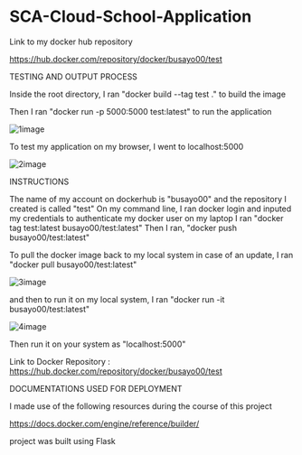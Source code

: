 # SCA-Cloud-School-Application

Link to my docker hub repository

https://hub.docker.com/repository/docker/busayo00/test 




TESTING AND OUTPUT PROCESS



Inside the root directory, I ran "docker build --tag test ." to build the image

Then I ran "docker run -p 5000:5000 test:latest" to run the application 

![1image](https://user-images.githubusercontent.com/17340292/104752273-c478ff00-5756-11eb-8a7a-1e256bf9b751.jpg)





To test my application on my browser, I went to localhost:5000

![2image](https://user-images.githubusercontent.com/17340292/104752437-f1c5ad00-5756-11eb-8c33-9d3ead98438d.jpg)



INSTRUCTIONS 



The name of my account on dockerhub is "busayo00" and the repository I created is called "test"
On my command line, I ran docker login and inputed my credentials to authenticate my docker user on my laptop 
I ran "docker tag test:latest busayo00/test:latest"
Then I ran, "docker push busayo00/test:latest" 

To pull the docker image back to my local system in case of an update, I ran "docker pull busayo00/test:latest"

![3image](https://user-images.githubusercontent.com/17340292/104753919-e83d4480-5758-11eb-9525-308a64dc8f1d.jpg)

and then to run it on my local system, I ran "docker run -it busayo00/test:latest"

![4image](https://user-images.githubusercontent.com/17340292/104754265-4f5af900-5759-11eb-95f2-c87c6555e403.jpg)

Then run it on your system as "localhost:5000"



Link to Docker Repository : https://hub.docker.com/repository/docker/busayo00/test






DOCUMENTATIONS USED FOR DEPLOYMENT



I made use of the following resources during the course of this project


https://docs.docker.com/engine/reference/builder/







project was built using Flask
